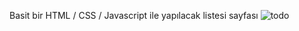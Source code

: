 Basit bir HTML / CSS / Javascript ile yapılacak listesi sayfası 
![todo](https://user-images.githubusercontent.com/22123498/201477042-aea8d09a-450f-47ee-ad61-65efa52ab569.gif)
